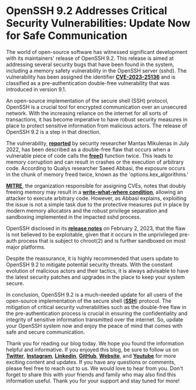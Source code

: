 # OpenSSH 9.2 Addresses Critical Security Vulnerabilities: Update Now for Safe Communication

The world of open-source software has witnessed significant development with its maintainers' release of OpenSSH 9.2. This release is aimed at addressing several security bugs that have been found in the system, including a memory safety vulnerability in the OpenSSH server (sshd). The vulnerability has been assigned the identifier [**CVE-2023-25136**](https://nvd.nist.gov/vuln/detail/CVE-2023-25136) and is classified as a pre-authentication double-free vulnerability that was introduced in version 9.1.

An open-source implementation of the secure shell (SSH) protocol, OpenSSH is a crucial tool for encrypted communication over an unsecured network. With the increasing reliance on the internet for all sorts of transactions, it has become imperative to have robust security measures in place to protect sensitive information from malicious actors. The release of OpenSSH 9.2 is a step in that direction.

The vulnerability, [**reported**](https://bugzilla.mindrot.org/show_bug.cgi?id=3522) by security researcher Mantas Mikulenas in July 2022, has been described as a double-free flaw that occurs when a vulnerable piece of code calls the [**free()**](https://linux.die.net/man/3/free) function twice. This leads to memory corruption and can result in crashes or the execution of arbitrary code. According to Qualys researcher Saeed Abbasi, the exposure occurs in the chunk of memory freed twice, known as the 'options.kex\_algorithms.'

[**MITRE**](https://cwe.mitre.org/data/definitions/415.html), the organization responsible for assigning CVEs, notes that doubly freeing memory may result in a [**write-what-where condition**](https://cwe.mitre.org/data/definitions/123.html), allowing an attacker to execute arbitrary code. However, as Abbasi explains, exploiting the issue is not a simple task due to the protective measures put in place by modern memory allocators and the robust privilege separation and sandboxing implemented in the impacted sshd process.

OpenSSH disclosed in its [**release notes**](https://www.openssh.com/releasenotes.html) on February 2, 2023, that the flaw is not believed to be exploitable, given that it occurs in the unprivileged pre-auth process that is subject to chroot(2) and is further sandboxed on most major platforms.

Despite the reassurance, it is highly recommended that users update to OpenSSH 9.2 to mitigate potential security threats. With the constant evolution of malicious actors and their tactics, it is always advisable to have the latest security patches and upgrades in the place to keep your system secure.

In conclusion, OpenSSH 9.2 is a much-needed update for all users of the open-source implementation of the secure shell ([**SSH**](https://en.wikipedia.org/wiki/Secure_Shell)) protocol. The mitigation of critical security vulnerabilities such as the double-free flaw in the pre-authentication process is crucial in ensuring the confidentiality and integrity of sensitive information transmitted over the internet. So, update your OpenSSH system now and enjoy the peace of mind that comes with safe and secure communication.

Thank you for reading our blog today. We hope you found the information helpful and informative. If you enjoyed this blog, be sure to follow us on [**Twitter**](https://twitter.com/areyysharma), [**Instagram**](https://www.instagram.com/official_cyber_hub/), [**Linkedin**](https://www.linkedin.com/in/technical-human/), [**GitHub**](https://github.com/pushkarsharma23), [**Website**](https://officialcyberhub.wixsite.com/cyberhub), and [**Youtube**](https://www.youtube.com/@OfficialCyberHub) for more exciting content and updates. If you have any questions or comments, please feel free to reach out to us. We would love to hear from you. Don't forget to share this with your friends and family who may also find this information useful. Thank you for your support and stay tuned for more!